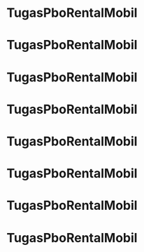 # TugasPboRentalMobil
# TugasPboRentalMobil
# TugasPboRentalMobil
# TugasPboRentalMobil
# TugasPboRentalMobil
# TugasPboRentalMobil
# TugasPboRentalMobil
# TugasPboRentalMobil
